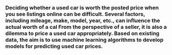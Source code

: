 ### Deciding whether a used car is worth the posted price when you see listings online can be difficult. Several factors, including mileage, make, model, year, etc., can influence the actual worth of a cal From the perspective of a seller, it is also a dilemma to price a used car appropriately. Based on existing data, the aim is to use machine learning algorithms to develop models for predicting used car prices.
